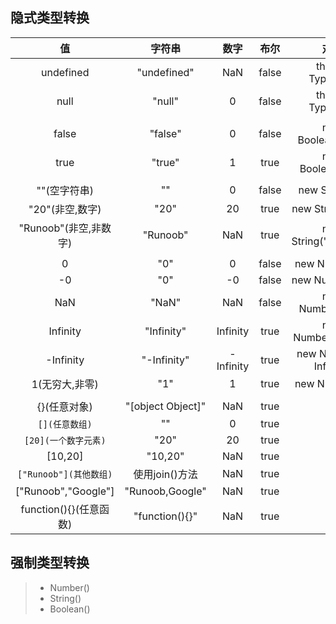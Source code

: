 ## 隐式类型转换

|           值           |      字符串       |   数字    | 布尔  |         对象          |
| :--------------------: | :---------------: | :-------: | :---: | :-------------------: |
|       undefined        |    "undefined"    |    NaN    | false |   throws TypeError    |
|          null          |      "null"       |     0     | false |   throws TypeError    |
|                        |                   |           |       |                       |
|         false          |      "false"      |     0     | false |  new Boolean(false)   |
|          true          |      "true"       |     1     | true  |   new Boolean(true)   |
|                        |                   |           |       |                       |
|      ""(空字符串)      |        ""         |     0     | false |    new String("")     |
|    "20"(非空,数字)     |       "20"        |    20     | true  |   new String("20")    |
| "Runoob"(非空,非数字)  |     "Runoob"      |    NaN    | true  | new String("Runoob")  |
|                        |                   |           |       |                       |
|           0            |        "0"        |     0     | false |     new Number(0)     |
|           -0           |        "0"        |    -0     | false |    new Number(-0)     |
|          NaN           |       "NaN"       |    NaN    | false |    new Number(NaN)    |
|        Infinity        |    "Infinity"     | Infinity  | true  | new Number(Infinity)  |
|       -Infinity        |    "-Infinity"    | -Infinity | true  | new Number(-Infinity) |
|     1(无穷大,非零)     |        "1"        |     1     | true  |     new Number(1)     |
|                        |                   |           |       |                       |
|      {}(任意对象)      | "[object Object]" |    NaN    | true  |                       |
|     `[](任意数组)`     |        ""         |     0     | true  |                       |
|  `[20](一个数字元素)`  |       "20"        |    20     | true  |                       |
|        [10,20]         |      "10,20"      |    NaN    | true  |                       |
| `["Runoob"](其他数组)` |  使用join()方法   |    NaN    | true  |                       |
|  ["Runoob","Google"]   |  "Runoob,Google"  |    NaN    | true  |                       |
| function(){}(任意函数) |  "function(){}"   |    NaN    | true  |                       |



## 强制类型转换

> - Number()
> - String()
> - Boolean()

​           

